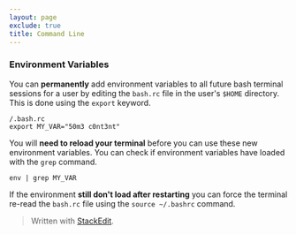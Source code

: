 ```yaml
---
layout: page
exclude: true
title: Command Line
---
```

### Environment Variables
You can **permanently** add environment variables to all future bash terminal sessions for a user by editing the `bash.rc` file in the user's `$HOME` directory. This is done using the `export` keyword.
```
/.bash.rc
export MY_VAR="50m3 c0nt3nt"
```
You will **need to reload your terminal** before you can use these new environment variables. You can check if environment variables have loaded with the `grep` command.
```
env | grep MY_VAR
```
If the environment **still don't load after restarting** you can force the terminal re-read the `bash.rc` file using the `source ~/.bashrc` command.

> Written with [StackEdit](https://stackedit.io/).
<!--stackedit_data:
eyJoaXN0b3J5IjpbNjg3OTY2MTk1LDIzOTA0NDY4Nl19
-->